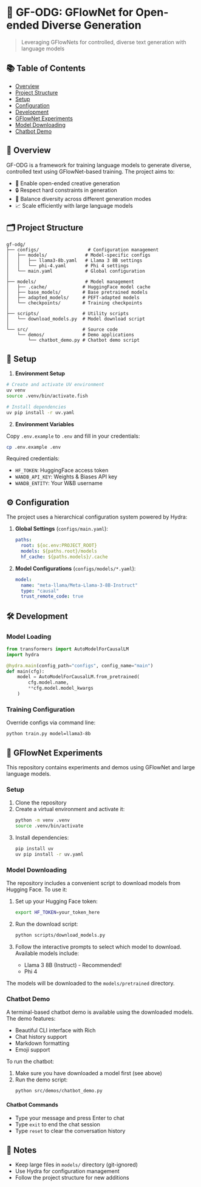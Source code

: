 # 🌊 GF-ODG: GFlowNet for Open-ended Diverse Generation

> Leveraging GFlowNets for controlled, diverse text generation with language models

## 📚 Table of Contents
- [Overview](#-overview)
- [Project Structure](#-project-structure)
- [Setup](#-setup)
- [Configuration](#-configuration)
- [Development](#-development)
- [GFlowNet Experiments](#-gflownet-experiments)
- [Model Downloading](#-model-downloading)
- [Chatbot Demo](#-chatbot-demo)

## 🎯 Overview

GF-ODG is a framework for training language models to generate diverse, controlled text using GFlowNet-based training. The project aims to:

- 🎨 Enable open-ended creative generation
- 🔒 Respect hard constraints in generation
- 🎲 Balance diversity across different generation modes
- 📈 Scale efficiently with large language models

## 🗂 Project Structure

```
gf-odg/
├── configs/                  # Configuration management
│   ├── models/              # Model-specific configs
│   │   ├── llama3-8b.yaml   # Llama 3 8B settings
│   │   └── phi-4.yaml       # Phi 4 settings
│   └── main.yaml            # Global configuration
│
├── models/                  # Model management
│   ├── .cache/             # HuggingFace model cache
│   ├── base_models/        # Base pretrained models
│   ├── adapted_models/     # PEFT-adapted models
│   └── checkpoints/        # Training checkpoints
│
├── scripts/                # Utility scripts
│   └── download_models.py  # Model download script
│
└── src/                    # Source code
    └── demos/              # Demo applications
        └── chatbot_demo.py # Chatbot demo script
```

## 🚀 Setup

1. **Environment Setup**

```bash
# Create and activate UV environment
uv venv
source .venv/bin/activate.fish

# Install dependencies
uv pip install -r uv.yaml
```

2. **Environment Variables**

Copy `.env.example` to `.env` and fill in your credentials:
```bash
cp .env.example .env
```

Required credentials:
- `HF_TOKEN`: HuggingFace access token
- `WANDB_API_KEY`: Weights & Biases API key
- `WANDB_ENTITY`: Your W&B username

## ⚙️ Configuration

The project uses a hierarchical configuration system powered by Hydra:

1. **Global Settings** (`configs/main.yaml`):
   ```yaml
   paths:
     root: ${oc.env:PROJECT_ROOT}
     models: ${paths.root}/models
     hf_cache: ${paths.models}/.cache
   ```

2. **Model Configurations** (`configs/models/*.yaml`):
   ```yaml
   model:
     name: "meta-llama/Meta-Llama-3-8B-Instruct"
     type: "causal"
     trust_remote_code: true
   ```

## 🛠 Development

### Model Loading

```python
from transformers import AutoModelForCausalLM
import hydra

@hydra.main(config_path="configs", config_name="main")
def main(cfg):
    model = AutoModelForCausalLM.from_pretrained(
        cfg.model.name,
        **cfg.model.model_kwargs
    )
```

### Training Configuration

Override configs via command line:
```bash
python train.py model=llama3-8b
```

## 📝 GFlowNet Experiments

This repository contains experiments and demos using GFlowNet and large language models.

### Setup

1. Clone the repository
2. Create a virtual environment and activate it:
   ```bash
   python -m venv .venv
   source .venv/bin/activate
   ```
3. Install dependencies:
   ```bash
   pip install uv
   uv pip install -r uv.yaml
   ```

### Model Downloading

The repository includes a convenient script to download models from Hugging Face. To use it:

1. Set up your Hugging Face token:
   ```bash
   export HF_TOKEN=your_token_here
   ```

2. Run the download script:
   ```bash
   python scripts/download_models.py
   ```

3. Follow the interactive prompts to select which model to download. Available models include:
   - Llama 3 8B (Instruct) - Recommended!
   - Phi 4

The models will be downloaded to the `models/pretrained` directory.

### Chatbot Demo

A terminal-based chatbot demo is available using the downloaded models. The demo features:
- Beautiful CLI interface with Rich
- Chat history support
- Markdown formatting
- Emoji support

To run the chatbot:

1. Make sure you have downloaded a model first (see above)
2. Run the demo script:
   ```bash
   python src/demos/chatbot_demo.py
   ```

#### Chatbot Commands
- Type your message and press Enter to chat
- Type `exit` to end the chat session
- Type `reset` to clear the conversation history

## 📝 Notes

- Keep large files in `models/` directory (git-ignored)
- Use Hydra for configuration management
- Follow the project structure for new additions